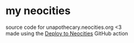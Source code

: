 # my neocities
source code for unapothecary.neocities.org <3<br>
made using the <a target="_blank" href="https://github.com/marketplace/actions/deploy-to-neocities">Deploy to Neocities</a> GitHub action
